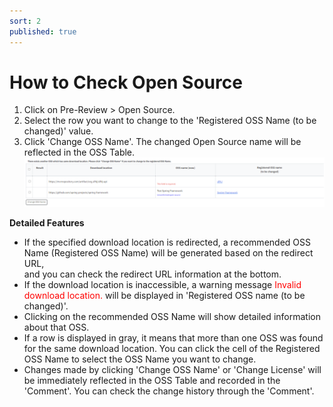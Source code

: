 ```yaml
---
sort: 2
published: true
---
```



# How to Check Open Source

1. Click on Pre-Review > Open Source.
2. Select the row you want to change to the 'Registered OSS Name (to be changed)' value.
3. Click 'Change OSS Name'. The changed Open Source name will be reflected in the OSS Table.
   ![PreReviewLicense](../../images/common/pre_review/pre_review_opensource.png)

**Detailed Features**
- If the specified download location is redirected, 
  a recommended OSS Name (Registered OSS Name) will be generated based on the redirect URL,  
  and you can check the redirect URL information at the bottom.
- If the download location is inaccessible, a warning message <span style="color:red">Invalid download location.</span> 
  will be displayed in 'Registered OSS name (to be changed)'.
- Clicking on the recommended OSS Name will show detailed information about that OSS.
- If a row is displayed in gray, it means that more than one OSS was found for the same download location. 
  You can click the cell of the Registered OSS Name to select the OSS Name you want to change.
- Changes made by clicking 'Change OSS Name' or 'Change License' will be immediately reflected in the OSS Table 
  and recorded in the 'Comment'. You can check the change history through the 'Comment'.